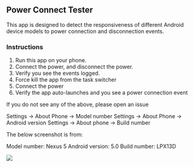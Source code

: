 ## Power Connect Tester

This app is designed to detect the responsiveness of different Android device models to power connection and disconnection events.

### Instructions

1. Run this app on your phone.  
2. Connect the power, and disconnect the power.  
3. Verify you see the events logged.
4. Force kill the app from the task switcher
5. Connect the power
6. Verify the app auto-launches and you see a power connection event

If you do not see any of the above, please open an issue

Settings -> About Phone -> Model number
Settings -> About Phone -> Android version
Settings -> About phone -> Build number

The below screenshot is from:

Model number: Nexus 5
Android version: 5.0
Build number: LPX13D

<img src='http://i.imgur.com/fYpibxM.png?1'/>

